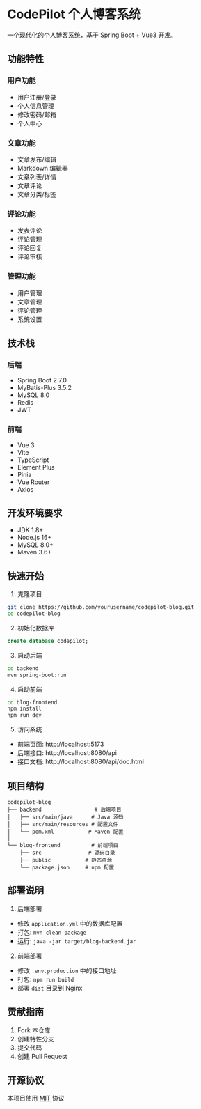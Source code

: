 # CodePilot 个人博客系统

一个现代化的个人博客系统，基于 Spring Boot + Vue3 开发。

## 功能特性

### 用户功能

- 用户注册/登录
- 个人信息管理
- 修改密码/邮箱
- 个人中心

### 文章功能

- 文章发布/编辑
- Markdown 编辑器
- 文章列表/详情
- 文章评论
- 文章分类/标签

### 评论功能

- 发表评论
- 评论管理
- 评论回复
- 评论审核

### 管理功能

- 用户管理
- 文章管理
- 评论管理
- 系统设置

## 技术栈

### 后端

- Spring Boot 2.7.0
- MyBatis-Plus 3.5.2
- MySQL 8.0
- Redis
- JWT

### 前端

- Vue 3
- Vite
- TypeScript
- Element Plus
- Pinia
- Vue Router
- Axios

## 开发环境要求

- JDK 1.8+
- Node.js 16+
- MySQL 8.0+
- Maven 3.6+

## 快速开始

1. 克隆项目

```bash
git clone https://github.com/yourusername/codepilot-blog.git
cd codepilot-blog
```

2. 初始化数据库

```sql
create database codepilot;
```

3. 启动后端

```bash
cd backend
mvn spring-boot:run
```

4. 启动前端

```bash
cd blog-frontend
npm install
npm run dev
```

5. 访问系统

- 前端页面: http://localhost:5173
- 后端接口: http://localhost:8080/api
- 接口文档: http://localhost:8080/api/doc.html

## 项目结构

```
codepilot-blog
├── backend                 # 后端项目
│   ├── src/main/java      # Java 源码
│   ├── src/main/resources # 配置文件
│   └── pom.xml           # Maven 配置
│
└── blog-frontend          # 前端项目
    ├── src               # 源码目录
    ├── public           # 静态资源
    └── package.json     # npm 配置
```

## 部署说明

1. 后端部署

- 修改 `application.yml` 中的数据库配置
- 打包: `mvn clean package`
- 运行: `java -jar target/blog-backend.jar`

2. 前端部署

- 修改 `.env.production` 中的接口地址
- 打包: `npm run build`
- 部署 `dist` 目录到 Nginx

## 贡献指南

1. Fork 本仓库
2. 创建特性分支
3. 提交代码
4. 创建 Pull Request

## 开源协议

本项目使用 [MIT](LICENSE) 协议
